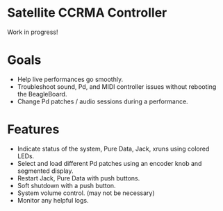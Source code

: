 Satellite CCRMA Controller
==========================

Work in progress!


Goals
=====

* Help live performances go smoothly.
* Troubleshoot sound, Pd, and MIDI controller issues without rebooting the BeagleBoard.
* Change Pd patches / audio sessions during a performance.

Features
========

* Indicate status of the system, Pure Data, Jack, xruns using colored LEDs.
* Select and load different Pd patches using an encoder knob and segmented display.
* Restart Jack, Pure Data with push buttons.
* Soft shutdown with a push button.
* System volume control. (may not be necessary)
* Monitor any helpful logs.





